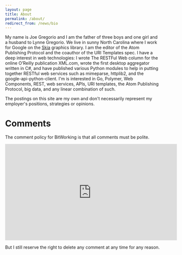 ```yaml
---
layout: page
title: About
permalink: /about/
redirect_from: /news/bio
---
```


My name is Joe Gregorio and I am the father of three boys and one girl and a
husband to Lynne Gregorio. We live in sunny North Carolina where I work for
Google on the [Skia](https://skia.org) graphics library. I am the editor of
the Atom Publishing Protocol and the coauthor of the URI Templates spec. I
have a deep interest in web technologies: I wrote The RESTFul Web column for
the online O’Reilly publication XML.com, wrote the first desktop aggregator
written in C#, and have published various Python modules to help in putting
together RESTful web services such as mimeparse, httplib2, and the
google-api-python-client. I'm is interested in Go, Polymer, Web Components,
REST, web services, APIs, URI templates, the Atom Publishing Protocol, big
data, and any linear combination of such.

The postings on this site are my own and don't necessarily represent my
employer's positions, strategies or opinions.


Comments
========

The comment policy for BitWorking is that all comments must be polite.

<iframe width="560" height="315" src="https://www.youtube.com/embed/uWM2E9oHlhA?rel=0" frameborder="0" allowfullscreen></iframe>

But I still reserve the right to delete any comment at any time for any
reason.
